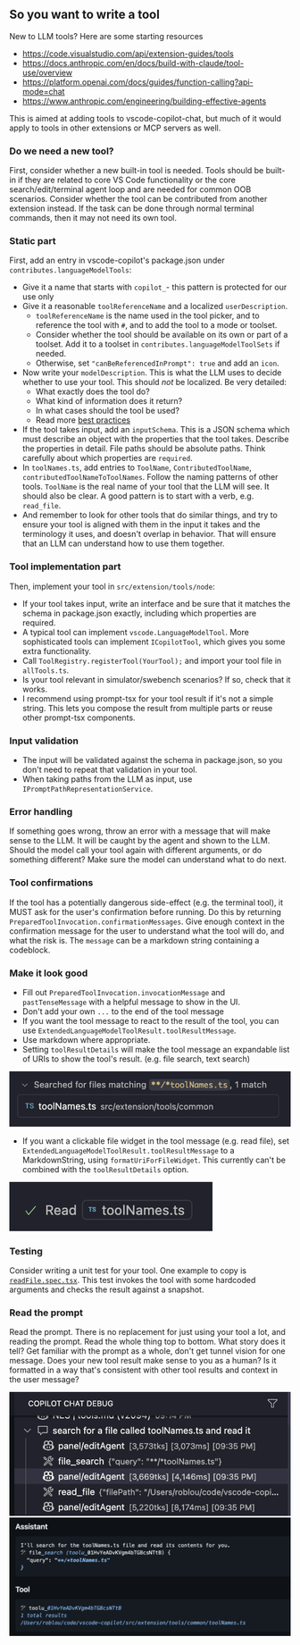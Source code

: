 ## So you want to write a tool

New to LLM tools? Here are some starting resources
- https://code.visualstudio.com/api/extension-guides/tools
- https://docs.anthropic.com/en/docs/build-with-claude/tool-use/overview
- https://platform.openai.com/docs/guides/function-calling?api-mode=chat
- https://www.anthropic.com/engineering/building-effective-agents

This is aimed at adding tools to vscode-copilot-chat, but much of it would apply to tools in other extensions or MCP servers as well.

### Do we need a new tool?

First, consider whether a new built-in tool is needed. Tools should be built-in if they are related to core VS Code functionality or the core search/edit/terminal agent loop and are needed for common OOB scenarios. Consider whether the tool can be contributed from another extension instead. If the task can be done through normal terminal commands, then it may not need its own tool.

### Static part

First, add an entry in vscode-copilot's package.json under `contributes.languageModelTools`:
- Give it a name that starts with `copilot_`- this pattern is protected for our use only
- Give it a reasonable `toolReferenceName` and a localized `userDescription`.
  - `toolReferenceName` is the name used in the tool picker, and to reference the tool with `#`, and to add the tool to a mode or toolset.
  - Consider whether the tool should be available on its own or part of a toolset. Add it to a toolset in `contributes.languageModelToolSets` if needed.
  - Otherwise, set `"canBeReferencedInPrompt": true` and add an `icon`.
- Now write your `modelDescription`. This is what the LLM uses to decide whether to use your tool. This should _not_ be localized. Be very detailed:
  - What exactly does the tool do?
  - What kind of information does it return?
  - In what cases should the tool be used?
  - Read more [best practices](https://docs.anthropic.com/en/docs/build-with-claude/tool-use/overview#best-practices-for-tool-definitions)
- If the tool takes input, add an `inputSchema`. This is a JSON schema which must describe an object with the properties that the tool takes. Describe the properties in detail. File paths should be absolute paths. Think carefully about which properties are `required`.
- In `toolNames.ts`, add entries to `ToolName`, `ContributedToolName`, `contributedToolNameToToolNames`. Follow the naming patterns of other tools. `ToolName` is the real name of your tool that the LLM will see. It should also be clear. A good pattern is to start with a verb, e.g. `read_file`.
- And remember to look for other tools that do similar things, and try to ensure your tool is aligned with them in the input it takes and the terminology it uses, and doesn't overlap in behavior. That will ensure that an LLM can understand how to use them together.

### Tool implementation part

Then, implement your tool in `src/extension/tools/node`:
- If your tool takes input, write an interface and be sure that it matches the schema in package.json exactly, including which properties are required.
- A typical tool can implement `vscode.LanguageModelTool`. More sophisticated tools can implement `ICopilotTool`, which gives you some extra functionality.
- Call `ToolRegistry.registerTool(YourTool);` and import your tool file in `allTools.ts`.
- Is your tool relevant in simulator/swebench scenarios? If so, check that it works.
- I recommend using prompt-tsx for your tool result if it's not a simple string. This lets you compose the result from multiple parts or reuse other prompt-tsx components.

### Input validation

- The input will be validated against the schema in package.json, so you don't need to repeat that validation in your tool.
- When taking paths from the LLM as input, use `IPromptPathRepresentationService`.

### Error handling

If something goes wrong, throw an error with a message that will make sense to the LLM. It will be caught by the agent and shown to the LLM. Should the model call your tool again with different arguments, or do something different? Make sure the model can understand what to do next.

### Tool confirmations

If the tool has a potentially dangerous side-effect (e.g. the terminal tool), it MUST ask for the user's confirmation before running. Do this by returning `PreparedToolInvocation.confirmationMessages`. Give enough context in the confirmation message for the user to understand what the tool will do, and what the risk is. The `message` can be a markdown string containing a codeblock.

### Make it look good

- Fill out `PreparedToolInvocation.invocationMessage` and `pastTenseMessage` with a helpful message to show in the UI.
- Don't add your own `...` to the end of the tool message
- If you want the tool message to react to the result of the tool, you can use `ExtendedLanguageModelToolResult.toolResultMessage`.
- Use markdown where appropriate.
- Setting `toolResultDetails` will make the tool message an expandable list of URIs to show the tool's result. (e.g. file search, text search)

![](./media/expandable-tool-result.png)

- If you want a clickable file widget in the tool message (e.g. read file), set `ExtendedLanguageModelToolResult.toolResultMessage` to a MarkdownString, using `formatUriForFileWidget`. This currently can't be combined with the `toolResultDetails` option.

![](./media/file-widget.png)

### Testing

Consider writing a unit test for your tool. One example to copy is [`readFile.spec.tsx`](https://github.com/microsoft/vscode-copilot/blob/a2b8af8b8e7286d4da77ff4108b6bcdeb1441d79/src/extension/tools/node/test/readFile.spec.tsx#L40-L59). This test invokes the tool with some hardcoded arguments and checks the result against a snapshot.

### Read the prompt

Read the prompt. There is no replacement for just using your tool a lot, and reading the prompt. Read the whole thing top to bottom. What story does it tell? Get familiar with the prompt as a whole, don't get tunnel vision for one message. Does your new tool result make sense to you as a human? Is it formatted in a way that's consistent with other tool results and context in the user message?

![](./media/debug-view.png)
![](./media/tool-log.png)